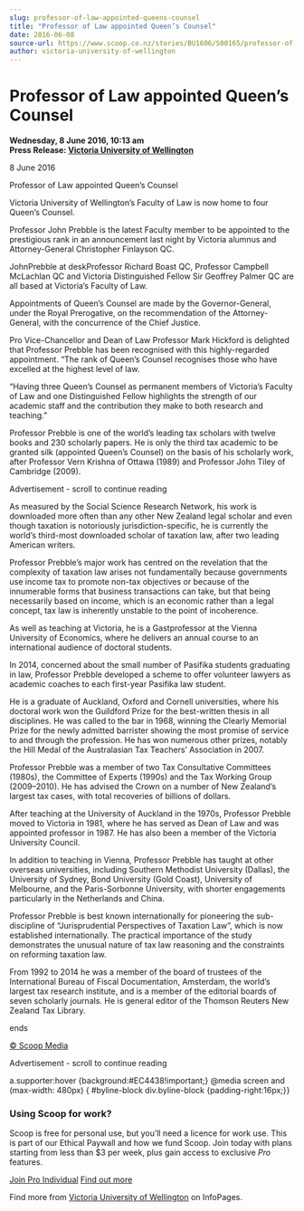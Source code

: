 ```yaml
---
slug: professor-of-law-appointed-queens-counsel
title: "Professor of Law appointed Queen’s Counsel"
date: 2016-06-08
source-url: https://www.scoop.co.nz/stories/BU1606/S00165/professor-of-law-appointed-queens-counsel.htm
author: victoria-university-of-wellington
---
```

Professor of Law appointed Queen’s Counsel
==========================================

**Wednesday, 8 June 2016, 10:13 am**  
**Press Release: [Victoria University of Wellington](https://info.scoop.co.nz/Victoria_University_of_Wellington)**

8 June 2016

Professor of Law appointed Queen’s Counsel

  
Victoria University of Wellington’s Faculty of Law is now home to four Queen’s Counsel.

Professor John Prebble is the latest Faculty member to be appointed to the prestigious rank in an announcement last night by Victoria alumnus and Attorney-General Christopher Finlayson QC.

JohnPrebble at deskProfessor Richard Boast QC, Professor Campbell McLachlan QC and Victoria Distinguished Fellow Sir Geoffrey Palmer QC are all based at Victoria’s Faculty of Law.

Appointments of Queen’s Counsel are made by the Governor-General, under the Royal Prerogative, on the recommendation of the Attorney-General, with the concurrence of the Chief Justice.

Pro Vice-Chancellor and Dean of Law Professor Mark Hickford is delighted that Professor Prebble has been recognised with this highly-regarded appointment. “The rank of Queen’s Counsel recognises those who have excelled at the highest level of law.

“Having three Queen’s Counsel as permanent members of Victoria’s Faculty of Law and one Distinguished Fellow highlights the strength of our academic staff and the contribution they make to both research and teaching.”

Professor Prebble is one of the world’s leading tax scholars with twelve books and 230 scholarly papers. He is only the third tax academic to be granted silk (appointed Queen’s Counsel) on the basis of his scholarly work, after Professor Vern Krishna of Ottawa (1989) and Professor John Tiley of Cambridge (2009).

Advertisement - scroll to continue reading





As measured by the Social Science Research Network, his work is downloaded more often than any other New Zealand legal scholar and even though taxation is notoriously jurisdiction-specific, he is currently the world’s third-most downloaded scholar of taxation law, after two leading American writers.

Professor Prebble’s major work has centred on the revelation that the complexity of taxation law arises not fundamentally because governments use income tax to promote non-tax objectives or because of the innumerable forms that business transactions can take, but that being necessarily based on income, which is an economic rather than a legal concept, tax law is inherently unstable to the point of incoherence.

As well as teaching at Victoria, he is a Gastprofessor at the Vienna University of Economics, where he delivers an annual course to an international audience of doctoral students.

In 2014, concerned about the small number of Pasifika students graduating in law, Professor Prebble developed a scheme to offer volunteer lawyers as academic coaches to each first-year Pasifika law student.

He is a graduate of Auckland, Oxford and Cornell universities, where his doctoral work won the Guildford Prize for the best-written thesis in all disciplines. He was called to the bar in 1968, winning the Clearly Memorial Prize for the newly admitted barrister showing the most promise of service to and through the profession. He has won numerous other prizes, notably the Hill Medal of the Australasian Tax Teachers’ Association in 2007.

Professor Prebble was a member of two Tax Consultative Committees (1980s), the Committee of Experts (1990s) and the Tax Working Group (2009–2010). He has advised the Crown on a number of New Zealand’s largest tax cases, with total recoveries of billions of dollars.

After teaching at the University of Auckland in the 1970s, Professor Prebble moved to Victoria in 1981, where he has served as Dean of Law and was appointed professor in 1987. He has also been a member of the Victoria University Council.

In addition to teaching in Vienna, Professor Prebble has taught at other overseas universities, including Southern Methodist University (Dallas), the University of Sydney, Bond University (Gold Coast), University of Melbourne, and the Paris-Sorbonne University, with shorter engagements particularly in the Netherlands and China.

Professor Prebble is best known internationally for pioneering the sub-discipline of “Jurisprudential Perspectives of Taxation Law”, which is now established internationally. The practical importance of the study demonstrates the unusual nature of tax law reasoning and the constraints on reforming taxation law.

From 1992 to 2014 he was a member of the board of trustees of the International Bureau of Fiscal Documentation, Amsterdam, the world’s largest tax research institute, and is a member of the editorial boards of seven scholarly journals. He is general editor of the Thomson Reuters New Zealand Tax Library.

ends

[© Scoop Media](http://www.scoop.co.nz/about/terms.html)  

Advertisement - scroll to continue reading



a.supporter:hover {background:#EC4438!important;} @media screen and (max-width: 480px) { #byline-block div.byline-block {padding-right:16px;}}

### Using Scoop for work?

Scoop is free for personal use, but you’ll need a licence for work use. This is part of our Ethical Paywall and how we fund Scoop. Join today with plans starting from less than $3 per week, plus gain access to exclusive _Pro_ features.  
  
[Join Pro Individual](https://pro.scoop.co.nz/Individual/?from=ProIn24) [Find out more](https://pro.scoop.co.nz/using-scoop-for-work/?from=ProIn24)

Find more from [Victoria University of Wellington](https://info.scoop.co.nz/Victoria_University_of_Wellington) on InfoPages.